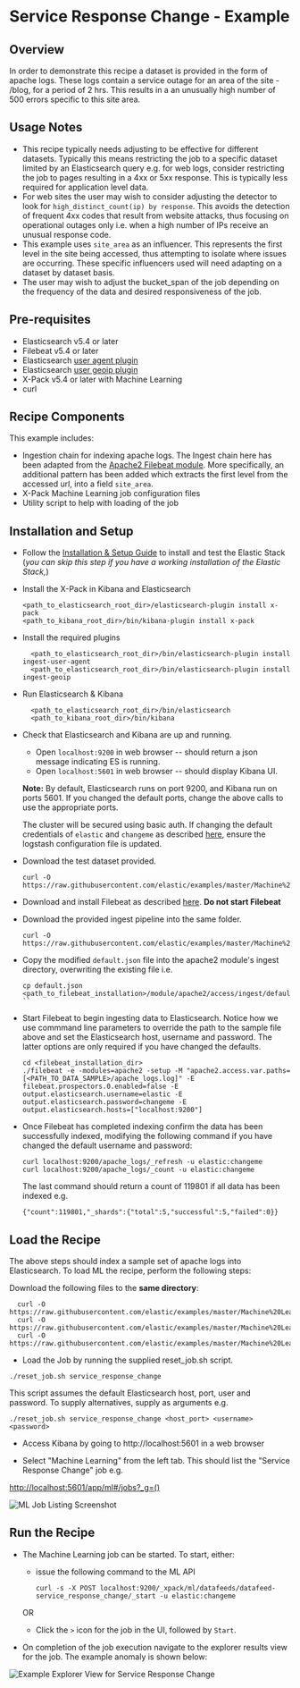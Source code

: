 # Service Response Change - Example

## Overview

In order to demonstrate this recipe a dataset is provided in the form of apache logs.  These logs contain a service outage for an area of the site - /blog, for a period of 2 hrs.  This results in a an unusually high number of 500 errors specific to this site area.

## Usage Notes

* This recipe typically needs adjusting to be effective for different datasets.  Typically this means restricting the job to a specific dataset limited by an Elasticsearch query e.g. for web logs, consider restricting the job to pages resulting in a 4xx or 5xx response.  This is typically less required for application level data.
* For web sites the user may wish to consider adjusting the detector to look for `high_distinct_count(ip) by response`.  This avoids the detection of frequent 4xx codes that result from website attacks, thus focusing on operational outages only i.e. when a high number of IPs receive an unusual response code.
* This example uses `site_area` as an influencer. This represents the first level in the site being accessed, thus attempting to isolate where issues are occurring.  These specific influencers used will need adapting on a dataset by dataset basis.
* The user may wish to adjust the bucket_span of the job depending on the frequency of the data and desired responsiveness of the job.

## Pre-requisites

- Elasticsearch v5.4 or later
- Filebeat v5.4 or later
- Elasticsearch [user agent plugin](https://www.elastic.co/guide/en/elasticsearch/plugins/current/ingest-user-agent.html)
- Elasticsearch [user geoip plugin](https://www.elastic.co/guide/en/elasticsearch/plugins/current/ingest-geoip.html)
- X-Pack v5.4 or later with Machine Learning
- curl

## Recipe Components

This example includes:

 * Ingestion chain for indexing apache logs.  The Ingest chain here has been adapted from the [Apache2 Filebeat module](https://www.elastic.co/guide/en/beats/filebeat/current/filebeat-module-apache2.html). More specifically, an additional pattern has been added which extracts the first level from the accessed url, into a field `site_area`.
 * X-Pack Machine Learning job configuration files
 * Utility script to help with loading of the job

## Installation and Setup

* Follow the [Installation & Setup Guide](https://github.com/elastic/examples/blob/master/Installation%20and%20Setup.md) to install and test the Elastic Stack (*you can skip this step if you have a working installation of the Elastic Stack,*)

* Install the X-Pack in Kibana and Elasticsearch

  ```shell
  <path_to_elasticsearch_root_dir>/elasticsearch-plugin install x-pack
  <path_to_kibana_root_dir>/bin/kibana-plugin install x-pack
  ```

* Install the required plugins

  ```shell
    <path_to_elasticsearch_root_dir>/bin/elasticsearch-plugin install ingest-user-agent
    <path_to_elasticsearch_root_dir>/bin/elasticsearch-plugin install ingest-geoip
    ```

* Run Elasticsearch & Kibana

  ```shell
    <path_to_elasticsearch_root_dir>/bin/elasticsearch
    <path_to_kibana_root_dir>/bin/kibana

  ```

* Check that Elasticsearch and Kibana are up and running.

  - Open `localhost:9200` in web browser -- should return a json message indicating ES is running.
  - Open `localhost:5601` in web browser -- should display Kibana UI.

   **Note:** By default, Elasticsearch runs on port 9200, and Kibana run on ports 5601. If you changed the default ports, change the above calls to use the appropriate ports.  

  The cluster will be secured using basic auth. If changing the default credentials of `elastic` and `changeme` as described [here](https://www.elastic.co/guide/en/x-pack/current/security-getting-started.html), ensure the logstash configuration file is updated.

* Download the test dataset provided.

    ```
    curl -O https://raw.githubusercontent.com/elastic/examples/master/Machine%20Learning/IT%20Operations%20Recipes/service_response_change/data/apache_logs.log
    ```

* Download and install Filebeat as described [here](https://www.elastic.co/guide/en/beats/filebeat/current/filebeat-installation.html). **Do not start Filebeat**

* Download the provided ingest pipeline into the same folder.

    ```
    curl -O https://raw.githubusercontent.com/elastic/examples/master/Machine%20Learning/IT%20Operations%20Recipes/service_response_change/configs/filebeat/default.json
    ```

* Copy the modified `default.json` file into the apache2 module's ingest directory, overwriting the existing file i.e.

    ```
    cp default.json <path_to_filebeat_installation>/module/apache2/access/ingest/default.json
    ``

* Start Filebeat to begin ingesting data to Elasticsearch. Notice how we use commmand line parameters to override the path to the sample file above and set the Elasticsearch host, username and password. The latter options are only required if you have changed the defaults.

    ```shell
    cd <filebeat_installation_dir>
    ./filebeat -e -modules=apache2 -setup -M "apache2.access.var.paths=[<PATH_TO_DATA_SAMPLE>/apache_logs.log]" -E filebeat.prospectors.0.enabled=false -E output.elasticsearch.username=elastic -E output.elasticsearch.password=changeme -E output.elasticsearch.hosts=["localhost:9200"]
   ```

* Once Filebeat has completed indexing confirm the data has been successfully indexed, modifying the following command if you have changed the default username and password:

    ```
    curl localhost:9200/apache_logs/_refresh -u elastic:changeme
    curl localhost:9200/apache_logs/_count -u elastic:changeme
    ```

    The last command should return a count of 119801 if all data has been indexed e.g.

    ```
    {"count":119801,"_shards":{"total":5,"successful":5,"failed":0}}
    ```

## Load the Recipe

The above steps should index a sample set of apache logs into Elasticsearch.  To load ML the recipe, perform the following steps:

Download the following files to the **same directory**:

  ```
    curl -O https://raw.githubusercontent.com/elastic/examples/master/Machine%20Learning/IT%20Operations%20Recipes/service_response_change/machine_learning/data_feed.json
    curl -O https://raw.githubusercontent.com/elastic/examples/master/Machine%20Learning/IT%20Operations%20Recipes/service_response_change/machine_learning/job.json
    curl -O https://raw.githubusercontent.com/elastic/examples/master/Machine%20Learning/IT%20Operations%20Recipes/scripts/reset_job.sh
  ```

* Load the Job by running the supplied reset_job.sh script.

```
./reset_job.sh service_response_change
```

This script assumes the default Elasticsearch host, port, user and password. To supply alternatives, supply as arguments e.g.

```
./reset_job.sh service_response_change <host_port> <username> <password>
```

* Access Kibana by going to http://localhost:5601 in a web browser

* Select "Machine Learning" from the left tab. This should list the "Service Response Change" job e.g.

[http://localhost:5601/app/ml#/jobs?_g=()](http://localhost:5601/app/ml#/jobs?_g=())

![ML Job Listing Screenshot](https://cloud.githubusercontent.com/assets/12695796/25525287/ff08b0c8-2c05-11e7-8d0f-26cc009a8513.png)

## Run the Recipe

* The Machine Learning job can be started. To start, either:

    - issue the following command to the ML API

        ```
        curl -s -X POST localhost:9200/_xpack/ml/datafeeds/datafeed-service_response_change/_start -u elastic:changeme
        ```  
    OR

    - Click the `>` icon for the job in the UI, followed by `Start`.

* On completion of the job execution navigate to the explorer results view for the job. The example anomaly is shown below:

![Example Explorer View for Service Response Change](https://user-images.githubusercontent.com/12695796/27917014-adcc505a-6262-11e7-87c1-be24cb8c05fa.png)
